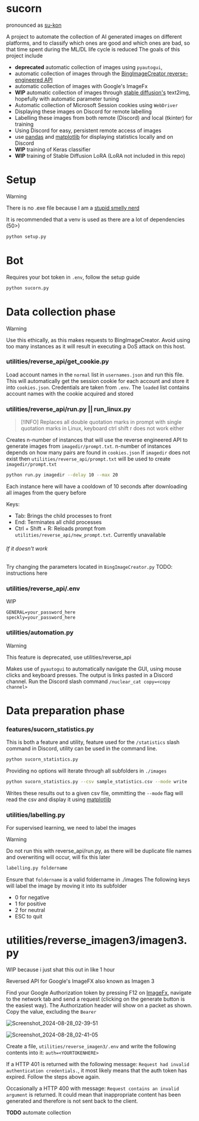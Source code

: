 # sucorn
pronounced as [su-kon](https://fubuki.moe/mascots.html)

A project to automate the collection of AI generated images on different platforms, and to classify which ones are good and which ones are bad, so that time spent during the ML/DL life cycle is reduced
The goals of this project include
- **deprecated** automatic collection of images using `pyautogui`,
- automatic collection of images through the [BingImageCreator reverse-engineered API](https://github.com/acheong08/BingImageCreator/tree/main)
- automatic collection of images with Google's ImageFx
- **WIP** automatic collection of images through [stable diffusion's](https://github.com/CompVis/stable-diffusion) text2img, hopefully with automatic parameter tuning
- Automatic collection of Microsoft Session cookies using `WebDriver`
- Displaying these images on Discord for remote labelling
- Labelling these images from both remote (Discord) and local (tkinter) for training
- Using Discord for easy, persistent remote access of images
- use [pandas](https://pypi.org/project/pandas/) and [matplotlib](https://pypi.org/project/matplotlib/) for displaying statistics locally and on Discord
- **WIP** training of Keras classifier
- **WIP** training of Stable Diffusion LoRA (LoRA not included in this repo)

# Setup
> [!WARNING]
> There is no .exe file because I am a [stupid smelly nerd](https://github.com/sherlock-project/sherlock/issues/2011)

It is recommended that a venv is used as there are a lot of dependencies (50>)
```bash
python setup.py
```

# Bot
Requires your bot token in `.env`, follow the setup guide
```bash
python sucorn.py
```

# Data collection phase
> [!WARNING]
> Use this ethically, as this makes requests to BingImageCreator. Avoid using too many instances as it will result in executing a DoS attack on this host.

### utilities/reverse_api/get_cookie.py

Load account names in the `normal` list in `usernames.json` and run this file. This will automatically get the session cookie for each account and store it into `cookies.json`. Credentials are taken from `.env`. The `loaded` list contains account names with the cookie acquired and stored

### utilities/reverse_api/run.py || run_linux.py
> [!INFO]
> Replaces all double quotation marks in prompt with single quotation marks in Linux, keyboard ctrl shift r does not work either

Creates n-number of instances that will use the reverse engineered API to generate images from `imagedir/prompt.txt`. n-number of instances depends on how many pairs are found in `cookies.json`
If `imagedir` does not exist then `utilities/reverse_api/prompt.txt` will be used to create `imagedir/prompt.txt`
```bash
python run.py imagedir --delay 10 --max 20
```
Each instance here will have a cooldown of 10 seconds after downloading all images from the query before 

Keys:
- Tab: Brings the child processes to front
- End: Terminates all child processes
- Ctrl + Shift + R: Reloads prompt from `utilities/reverse_api/new_prompt.txt`. Currently unavailable

###### If it doesn't work
Try changing the parameters located in `BingImageCreator.py` TODO: instructions here

### utilities/reverse_api/.env

WIP
```
GENERAL=your_password_here
speckly=your_password_here
```

### utilities/automation.py
> [!WARNING]
> This feature is deprecated, use utilities/reverse_api

Makes use of `pyautogui` to automatically navigate the GUI, using mouse clicks and keyboard presses. The output is links pasted in a Discord channel. Run the Discord slash command `/nuclear_cat copy=<copy channel>`

# Data preparation phase
### features/sucorn_statistics.py
This is both a feature and utility, feature used for the `/statistics` slash command in Discord, utility can be used in the command line. 

```bash
python sucorn_statistics.py
```
Providing no options will iterate through all subfolders in `./images`
```bash
python sucorn_statistics.py --csv sample_statistics.csv --mode write
```
Writes these results out to a given csv file, ommitting the `--mode` flag will read the csv and display it using [matplotlib](https://pypi.org/project/matplotlib/)

### utilities/labelling.py
For supervised learning, we need to label the images
> [!WARNING]
> Do not run this with reverse_api/run.py, as there will be duplicate file names and overwriting will occur, will fix this later

```bash
labelling.py foldername
```
Ensure that `foldername` is a valid foldername in ./images
The following keys will label the image by moving it into its subfolder
- 0 for negative
- 1 for positive
- 2 for neutral
- ESC to quit

# utilities/reverse_imagen3/imagen3.py

WIP because i just shat this out in like 1 hour

Reversed API for Google's ImageFX also known as Imagen 3

Find your Google Authorization token by pressing F12 on [ImageFx](https://aitestkitchen.withgoogle.com), navigate to the network tab and send a request (clicking on the generate button is the easiest way). The Authorization header will show on a packet as shown. Copy the value, excluding the `Bearer`

![Screenshot_2024-08-28_02-39-51](https://github.com/user-attachments/assets/7a5e00d9-71ed-4eb1-a112-acba96681e3f)

![Screenshot_2024-08-28_02-41-05](https://github.com/user-attachments/assets/aa70cf56-69a3-4703-be32-6918aca03b99)

Create a file, `utilities/reverse_imagen3/.env` and write the following contents into it:
`auth=<YOURTOKENHERE>`

If a HTTP 401 is returned with the following message: `Request had invalid authentication credentials.`, it most likely means that the auth token has expired. Follow the steps above again.

Occasionally a HTTP 400 with message: `Request contains an invalid argument` is returned. It could mean that inappropriate content has been generated and therefore is not sent back to the client.

**TODO** automate collection